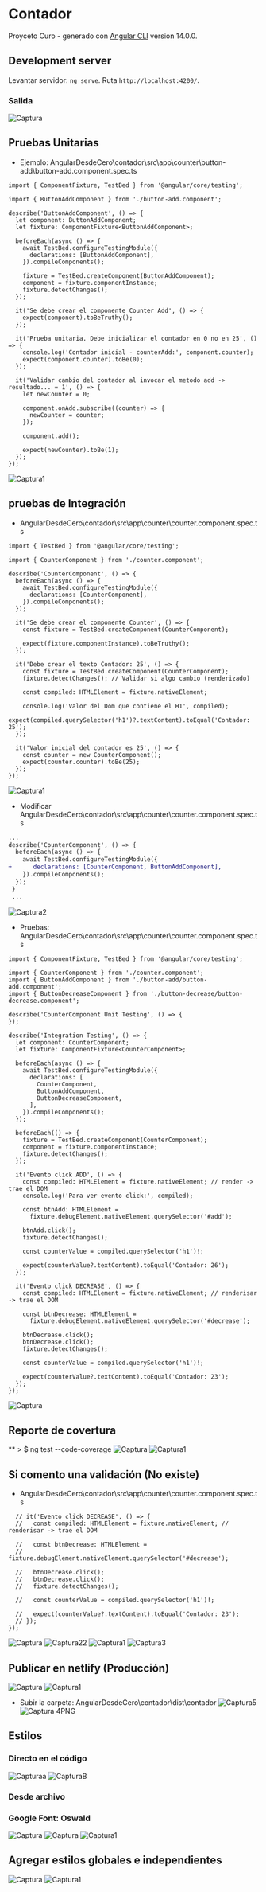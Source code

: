 # Contador

Proyceto Curo - generado con [Angular CLI](https://github.com/angular/angular-cli) version 14.0.0.

## Development server

Levantar servidor: `ng serve`. Ruta `http://localhost:4200/`.

### Salida
![Captura](https://user-images.githubusercontent.com/7141537/172456241-115058b3-dfb1-4c3c-b316-41177d21a992.PNG)

## Pruebas Unitarias
* Ejemplo: AngularDesdeCero\contador\src\app\counter\button-add\button-add.component.spec.ts
```
import { ComponentFixture, TestBed } from '@angular/core/testing';

import { ButtonAddComponent } from './button-add.component';

describe('ButtonAddComponent', () => {
  let component: ButtonAddComponent;
  let fixture: ComponentFixture<ButtonAddComponent>;

  beforeEach(async () => {
    await TestBed.configureTestingModule({
      declarations: [ButtonAddComponent],
    }).compileComponents();

    fixture = TestBed.createComponent(ButtonAddComponent);
    component = fixture.componentInstance;
    fixture.detectChanges();
  });

  it('Se debe crear el componente Counter Add', () => {
    expect(component).toBeTruthy();
  });

  it('Prueba unitaria. Debe inicializar el contador en 0 no en 25', () => {
    console.log('Contador inicial - counterAdd:', component.counter);
    expect(component.counter).toBe(0);
  });

  it('Validar cambio del contador al invocar el metodo add -> resultado... = 1', () => {
    let newCounter = 0;

    component.onAdd.subscribe((counter) => {
      newCounter = counter;
    });

    component.add();

    expect(newCounter).toBe(1);
  });
});
```
![Captura1](https://user-images.githubusercontent.com/7141537/172473139-d7389dd0-7d19-4bd3-8c96-55c5d0dea1a1.PNG)

## pruebas de Integración

* AngularDesdeCero\contador\src\app\counter\counter.component.spec.ts
``` 
import { TestBed } from '@angular/core/testing';

import { CounterComponent } from './counter.component';

describe('CounterComponent', () => {
  beforeEach(async () => {
    await TestBed.configureTestingModule({
      declarations: [CounterComponent],
    }).compileComponents();
  });

  it('Se debe crear el componente Counter', () => {
    const fixture = TestBed.createComponent(CounterComponent);

    expect(fixture.componentInstance).toBeTruthy();
  });

  it('Debe crear el texto Contador: 25', () => {
    const fixture = TestBed.createComponent(CounterComponent);
    fixture.detectChanges(); // Validar si algo cambio (renderizado)

    const compiled: HTMLElement = fixture.nativeElement;

    console.log('Valor del Dom que contiene el H1', compiled);
    expect(compiled.querySelector('h1')?.textContent).toEqual('Contador: 25');
  });

  it('Valor inicial del contador es 25', () => {
    const counter = new CounterComponent();
    expect(counter.counter).toBe(25);
  });
});
```
![Captura1](https://user-images.githubusercontent.com/7141537/172474916-f0aac92e-85a7-4ed5-bccb-8d4ed9a5c1e9.PNG)

* Modificar AngularDesdeCero\contador\src\app\counter\counter.component.spec.ts
```diff
...
describe('CounterComponent', () => {
  beforeEach(async () => {
    await TestBed.configureTestingModule({
+      declarations: [CounterComponent, ButtonAddComponent],
    }).compileComponents();
  });
 }
 ...
```
![Captura2](https://user-images.githubusercontent.com/7141537/172474923-b8ecccb1-94de-4ba0-9f9c-44a9f18b0831.PNG)

* Pruebas: AngularDesdeCero\contador\src\app\counter\counter.component.spec.ts

```
import { ComponentFixture, TestBed } from '@angular/core/testing';

import { CounterComponent } from './counter.component';
import { ButtonAddComponent } from './button-add/button-add.component';
import { ButtonDecreaseComponent } from './button-decrease/button-decrease.component';

describe('CounterComponent Unit Testing', () => {
});

describe('Integration Testing', () => {
  let component: CounterComponent;
  let fixture: ComponentFixture<CounterComponent>;

  beforeEach(async () => {
    await TestBed.configureTestingModule({
      declarations: [
        CounterComponent,
        ButtonAddComponent,
        ButtonDecreaseComponent,
      ],
    }).compileComponents();
  });

  beforeEach(() => {
    fixture = TestBed.createComponent(CounterComponent);
    component = fixture.componentInstance;
    fixture.detectChanges();
  });

  it('Evento click ADD', () => {
    const compiled: HTMLElement = fixture.nativeElement; // render -> trae el DOM
    console.log('Para ver evento click:', compiled);

    const btnAdd: HTMLElement =
      fixture.debugElement.nativeElement.querySelector('#add');

    btnAdd.click();
    fixture.detectChanges();

    const counterValue = compiled.querySelector('h1')!;

    expect(counterValue?.textContent).toEqual('Contador: 26');
  });

  it('Evento click DECREASE', () => {
    const compiled: HTMLElement = fixture.nativeElement; // renderisar -> trae el DOM

    const btnDecrease: HTMLElement =
      fixture.debugElement.nativeElement.querySelector('#decrease');

    btnDecrease.click();
    btnDecrease.click();
    fixture.detectChanges();

    const counterValue = compiled.querySelector('h1')!;

    expect(counterValue?.textContent).toEqual('Contador: 23');
  });
});
```
![Captura](https://user-images.githubusercontent.com/7141537/172492101-bcb3c386-3a38-412e-9a6c-5cde4e4d3f17.PNG)

## Reporte de covertura
** > $ ng test --code-coverage
![Captura](https://user-images.githubusercontent.com/7141537/172493739-125fca53-ed17-4a80-86ec-ffb791ab3d0d.PNG)
![Captura1](https://user-images.githubusercontent.com/7141537/172493742-dc308584-5d16-4b2a-a8ee-90043581885e.PNG)

## Si comento una validación (No existe)
* AngularDesdeCero\contador\src\app\counter\counter.component.spec.ts
```
  // it('Evento click DECREASE', () => {
  //   const compiled: HTMLElement = fixture.nativeElement; // renderisar -> trae el DOM

  //   const btnDecrease: HTMLElement =
  //     fixture.debugElement.nativeElement.querySelector('#decrease');

  //   btnDecrease.click();
  //   btnDecrease.click();
  //   fixture.detectChanges();

  //   const counterValue = compiled.querySelector('h1')!;

  //   expect(counterValue?.textContent).toEqual('Contador: 23');
  // });
});
``` 
![Captura](https://user-images.githubusercontent.com/7141537/172495635-5151e1f9-f048-44f0-9649-74a02af9edc9.PNG)
![Captura22](https://user-images.githubusercontent.com/7141537/172495632-1b9c48c1-09e9-4008-b60d-1fc9fa3fa8f3.PNG)
![Captura1](https://user-images.githubusercontent.com/7141537/172495637-df3b5a7f-d54f-4463-a177-bf9e7afb6480.PNG)
![Captura3](https://user-images.githubusercontent.com/7141537/172495631-34bcc86c-e559-4fe8-a483-393c962d2e82.PNG)

## Publicar en netlify (Producción)
![Captura](https://user-images.githubusercontent.com/7141537/172634473-dd36a6e4-3caf-4ace-bde2-2bd4e5d8a34a.PNG)
![Captura1](https://user-images.githubusercontent.com/7141537/172634478-52fe7954-dc8b-4aad-aa1f-3de724899a88.PNG)

* Subir la carpeta: AngularDesdeCero\contador\dist\contador
![Captura5](https://user-images.githubusercontent.com/7141537/172634480-afd29d26-b0ac-4661-a078-c79703c0ca9b.PNG)
![Captura 4PNG](https://user-images.githubusercontent.com/7141537/172634482-80401f1e-0973-4f84-9e44-e8f608a671e3.PNG)

## Estilos
### Directo en el código
![Capturaa](https://user-images.githubusercontent.com/7141537/172640593-5bcea56e-c187-400f-a808-7ef4157d179e.PNG)
![CapturaB](https://user-images.githubusercontent.com/7141537/172640600-9e2b1d23-e7c5-4321-bdcb-6924ad305614.PNG)

### Desde archivo
### Google Font: Oswald
![Captura](https://user-images.githubusercontent.com/7141537/172639946-3954daa9-34bf-4a29-a137-4f548e2de714.PNG)
![Captura](https://user-images.githubusercontent.com/7141537/172640973-3e0ffe35-f0a1-4cd6-a1ce-bb0d48fa0a36.PNG)
![Captura1](https://user-images.githubusercontent.com/7141537/172640971-6bf4a930-f201-4fd7-9a28-d160d4a791d4.PNG)

## Agregar estilos globales e independientes
![Captura](https://user-images.githubusercontent.com/7141537/172659450-ad942d77-8340-4947-b58e-a90d0c420fbc.PNG)
![Captura1](https://user-images.githubusercontent.com/7141537/172659462-b6cbe4d7-d16c-4c93-8fe9-fdd146dbe000.PNG)



